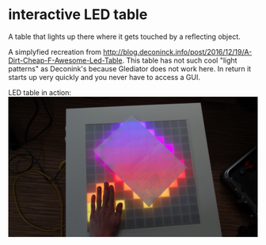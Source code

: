 # interactive LED table

A table that lights up there where it gets touched by a reflecting object.

A simplyfied recreation from http://blog.deconinck.info/post/2016/12/19/A-Dirt-Cheap-F-Awesome-Led-Table. This table has not such cool "light patterns" as Deconink's because Glediator does not work here.
In return it starts up very quickly and you never have to access a GUI.


LED table in action:
![LED table in action](https://github.com/Daniel595/LED_projects_WS28xx/blob/master/interactive_LED_Table/pictures/LED_table.jpg)
